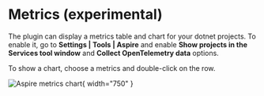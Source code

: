 # Metrics (experimental)

The plugin can display a metrics table and chart for your dotnet projects.
To enable it, go to **Settings | Tools | Aspire** and enable **Show projects in the Services tool window** and
**Collect OpenTelemetry data** options.

To show a chart, choose a metrics and double-click on the row.

![Aspire metrics chart](metrics.jpg){ width="750" }